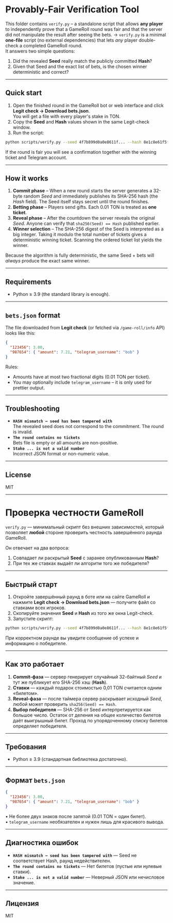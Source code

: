 # Provably-Fair Verification Tool

This folder contains `verify.py` – a standalone script that allows **any player** to independently prove that a GameRoll round was fair and that the server did not manipulate the result after seeing the bets. -> `verify.py` is a minimal **one-file** script (no external dependencies) that lets *any* player double-check a completed GameRoll round.  
It answers two simple questions:

1. Did the revealed **Seed** really match the publicly committed **Hash**?
2. Given that Seed and the exact list of bets, is the chosen winner deterministic and correct?

---
## Quick start
1. Open the finished round in the GameRoll bot or web interface and click **Legit check → Download bets.json**.  
   You will get a file with every player's stake in TON.
2. Copy the **Seed** and **Hash** values shown in the same Legit-check window.
3. Run the script:
```bash
python scripts/verify.py --seed 4f7b899d0a0e8611f... --hash 8e1c8e61f5f4c7a9... --bets bets.json
```
If the round is fair you will see a confirmation together with the winning ticket and Telegram account.

---
## How it works
1. **Commit phase** – When a new round starts the server generates a 32-byte random *Seed* and immediately publishes its SHA-256 hash (the *Hash* field). The Seed itself stays secret until the round finishes.
2. **Betting phase** – Players send gifts. Each 0.01 TON is treated as **one ticket**.
3. **Reveal phase** – After the countdown the server reveals the original *Seed*. Anyone can verify that `sha256(Seed) == Hash` published earlier.
4. **Winner selection** – The SHA-256 digest of the Seed is interpreted as a big integer. Taking it modulo the total number of tickets gives a deterministic winning ticket. Scanning the ordered ticket list yields the winner.

Because the algorithm is fully deterministic, the same Seed + bets will *always* produce the exact same winner.

---
## Requirements
* Python ≥ 3.9 (the standard library is enough).

---
## `bets.json` format
The file downloaded from **Legit check** (or fetched via `/game-roll/info` API) looks like this:
```json
{
  "123456": 3.00,
  "987654": { "amount": 7.21, "telegram_username": "bob" }
}
```
Rules:
* Amounts have at most two fractional digits (0.01 TON per ticket).
* You may optionally include `telegram_username` – it is only used for prettier output.

---
## Troubleshooting
* **`HASH mismatch – seed has been tampered with`**  
  The revealed seed does not correspond to the commitment. The round is invalid.
* **`The round contains no tickets`**  
  Bets file is empty or all amounts are non-positive.
* **`Stake ... is not a valid number`**  
  Incorrect JSON format or non-numeric value.

---
## License
MIT 

---

# Проверка честности GameRoll

`verify.py` — минимальный скрипт без внешних зависимостей, который позволяет **любой** стороне проверить честность завершённого раунда GameRoll.

Он отвечает на два вопроса:

1. Совпадает ли раскрытый **Seed** с заранее опубликованным **Hash**?
2. При тех же ставках выдаёт ли алгоритм того же победителя?

---
## Быстрый старт
1. Откройте завершённый раунд в боте или на сайте GameRoll и нажмите **Legit check → Download bets.json** — получите файл со ставками всех игроков.
2. Скопируйте значения **Seed** и **Hash** из того же окна Legit-check.
3. Запустите скрипт:
```bash
python scripts/verify.py --seed 4f7b899d0a0e8611f... --hash 8e1c8e61f5f4c7a9... --bets bets.json
```
При корректном раунде вы увидите сообщение об успехе и информацию о победителе.

---
## Как это работает
1. **Commit-фаза** — сервер генерирует случайный 32-байтный *Seed* и тут же публикует его SHA-256 хэш (**Hash**).
2. **Ставки** — каждый подарок стоимостью 0,01 TON считаетcя одним «билетом».
3. **Reveal-фаза** — после таймера сервер раскрывает исходный *Seed*, любой может проверить `sha256(Seed) == Hash`.
4. **Выбор победителя** — SHA-256 от Seed интерпретируется как большое число. Остаток от деления на общее количество билетов даёт выигрышный билет. Проход по упорядоченному списку билетов определяет победителя.

---
## Требования
* Python ≥ 3.9 (стандартная библиотека достаточно).

---
## Формат `bets.json`
```json
{
  "123456": 3.00,
  "987654": { "amount": 7.21, "telegram_username": "bob" }
}
```
• Не более двух знаков после запятой (0.01 TON = один билет).  
• `telegram_username` необязателен и нужен лишь для красивого вывода.

---
## Диагностика ошибок
* **`HASH mismatch – seed has been tampered with`** — Seed не соответствует Hash, раунд недействителен.
* **`The round contains no tickets`** — Нет билетов (пустые или нулевые ставки).
* **`Stake ... is not a valid number`** — Неверный JSON или нечисловое значение.

---
## Лицензия
MIT 
